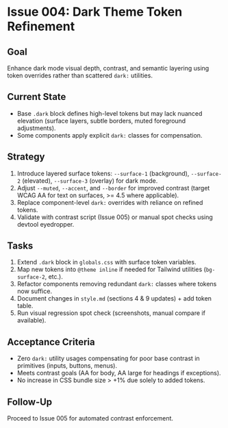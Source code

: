 # Issue 004: Dark Theme Token Refinement

## Goal
Enhance dark mode visual depth, contrast, and semantic layering using token overrides rather than scattered `dark:` utilities.

## Current State
- Base `.dark` block defines high-level tokens but may lack nuanced elevation (surface layers, subtle borders, muted foreground adjustments).
- Some components apply explicit `dark:` classes for compensation.

## Strategy
1. Introduce layered surface tokens: `--surface-1` (background), `--surface-2` (elevated), `--surface-3` (overlay) for dark mode.
2. Adjust `--muted`, `--accent`, and `--border` for improved contrast (target WCAG AA for text on surfaces, >= 4.5 where applicable).
3. Replace component-level `dark:` overrides with reliance on refined tokens.
4. Validate with contrast script (Issue 005) or manual spot checks using devtool eyedropper.

## Tasks
1. Extend `.dark` block in `globals.css` with surface token variables.
2. Map new tokens into `@theme inline` if needed for Tailwind utilities (`bg-surface-2`, etc.).
3. Refactor components removing redundant `dark:` classes where tokens now suffice.
4. Document changes in `style.md` (sections 4 & 9 updates) + add token table.
5. Run visual regression spot check (screenshots, manual compare if available).

## Acceptance Criteria
- Zero `dark:` utility usages compensating for poor base contrast in primitives (inputs, buttons, menus).
- Meets contrast goals (AA for body, AA large for headings if exceptions).
- No increase in CSS bundle size > +1% due solely to added tokens.

## Follow-Up
Proceed to Issue 005 for automated contrast enforcement.
